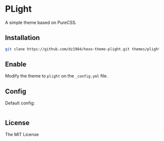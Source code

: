 # PLight

A simple theme based on PureCSS.

## Installation

``` bash
git clone https://github.com/dz1984/hexo-theme-plight.git themes/plight
```

## Enable

Modify the theme to `plight` on the `_config.yml` file.

## Config

Default config:

```yaml


```

## License

The MIT License


